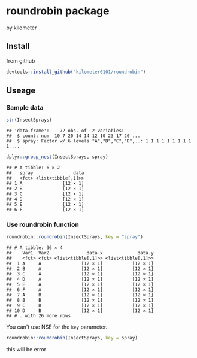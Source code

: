 # roundrobin package
by kilometer

## Install

from github


```r
devtools::install_github("kilometer0101/roundrobin")
```

## Useage

### Sample data


```r
str(InsectSprays)
```

```
## 'data.frame':	72 obs. of  2 variables:
##  $ count: num  10 7 20 14 14 12 10 23 17 20 ...
##  $ spray: Factor w/ 6 levels "A","B","C","D",..: 1 1 1 1 1 1 1 1 1 1 ...
```

```r
dplyr::group_nest(InsectSprays, spray)
```

```
## # A tibble: 6 × 2
##   spray               data
##   <fct> <list<tibble[,1]>>
## 1 A               [12 × 1]
## 2 B               [12 × 1]
## 3 C               [12 × 1]
## 4 D               [12 × 1]
## 5 E               [12 × 1]
## 6 F               [12 × 1]
```

### Use roundrobin function


```r
roundrobin::roundrobin(InsectSprays, key = "spray")
```

```
## # A tibble: 36 × 4
##    Var1  Var2              data.x             data.y
##    <fct> <fct> <list<tibble[,1]>> <list<tibble[,1]>>
##  1 A     A               [12 × 1]           [12 × 1]
##  2 B     A               [12 × 1]           [12 × 1]
##  3 C     A               [12 × 1]           [12 × 1]
##  4 D     A               [12 × 1]           [12 × 1]
##  5 E     A               [12 × 1]           [12 × 1]
##  6 F     A               [12 × 1]           [12 × 1]
##  7 A     B               [12 × 1]           [12 × 1]
##  8 B     B               [12 × 1]           [12 × 1]
##  9 C     B               [12 × 1]           [12 × 1]
## 10 D     B               [12 × 1]           [12 × 1]
## # … with 26 more rows
```

You can't use NSE for the `key` parameter.

```r
roundrobin::roundrobin(InsectSprays, key = spray)
```

this will be error

